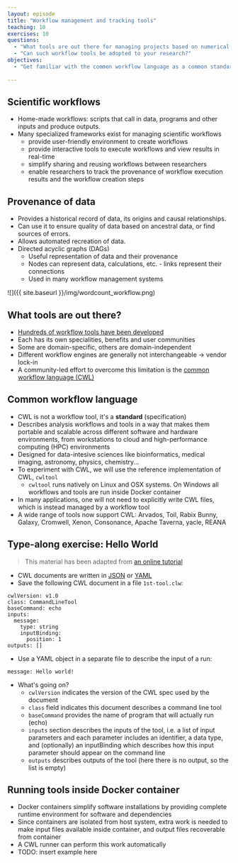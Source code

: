 ```yaml
---
layout: episode
title: "Workflow management and tracking tools"
teaching: 10
exercises: 10
questions:
  - "What tools are out there for managing projects based on numerical simulations or analysis?"
  - "Can such workflow tools be adopted to your research?"
objectives:
  - "Get familiar with the common workflow language as a common standard for workflow tools"
   
---
```


## Scientific workflows

- Home-made workflows: scripts that call in data, programs and other inputs and produce outputs.
- Many specialized frameworks exist for managing scientific workflows
  - provide user-friendly environment to create workflows
  - provide interactive tools to execute workflows and view results in real-time
  - simplify sharing and reusing workflows between researchers
  - enable researchers to track the provenance of workflow execution results and the workflow creation steps

## Provenance of data

- Provides a historical record of data, its origins and causal relationships.
- Can use it to ensure quality of data based on ancestral data, or find sources of errors.
- Allows automated recreation of data.
- Directed acyclic graphs (DAGs)
  - Useful representation of data and their provenance
  - Nodes can represent data, calculations, etc. - links represent their connections
  - Used in many workflow management systems  

![]({{ site.baseurl }}/img/wordcount_workflow.png)

## What tools are out there?

- [Hundreds of workflow tools have been 
  developed](https://github.com/common-workflow-language/common-workflow-language/wiki/Existing-Workflow-systems)
- Each has its own specialities, benefits and user communities
- Some are domain-specific, others are domain-independent
- Different workflow engines are generally not interchangeable -> vendor lock-in
- A community-led effort to overcome this limitation is the [common workflow language (CWL)](http://www.commonwl.org/)

## Common workflow language

- CWL is not a workflow tool, it's a **standard** (specification)
- Describes analysis workflows and tools in a way that makes them portable and scalable across different software and hardware
  environments, from workstations to cloud and high-performance computing (HPC) environments
- Designed for data-intesive sciences like bioinformatics, medical imaging, astronomy, physics, chemistry...
- To experiment with CWL, we will use the reference implementation of CWL, `cwltool`
  - `cwltool` runs natively on Linux and OSX systems. On Windows all workflows and tools are run inside Docker container
- In many applications, one will not need to explicitly write CWL files, which is instead managed by a workflow tool
- A wide range of tools now support CWL: Arvados, Toil, Rabix Bunny, Galaxy, Cromwell, Xenon, Consonance, Apache Taverna,
  yacle, REANA


## Type-along exercise: Hello World

   > This material has been adapted from [an online tutorial](http://www.commonwl.org/user_guide/)

- CWL documents are written in [JSON](http://json.org/) or [YAML](http://yaml.org/)
- Save the following CWL document in a file `1st-tool.clw`:

```shell
cwlVersion: v1.0
class: CommandLineTool
baseCommand: echo
inputs:
  message:
    type: string
    inputBinding:
      position: 1
outputs: []
```

- Use a YAML object in a separate file to describe the input of a run:

```shell
message: Hello world!
```

- What's going on?
  - `cwlVersion` indicates the version of the CWL spec used by the document
  - `class` field indicates this document describes a command line tool
  - `baseCommand` provides the name of program that will actually run (echo)
  - `inputs` section describes the inputs of the tool, i.e. a list of input parameters and each parameter includes an identifier, a data type, 
  and (optionally) an inputBinding which describes how this input parameter should appear on the command line
  - `outputs` describes outputs of the tool (here there is no output, so the list is empty)


## Running tools inside Docker container

- Docker containers simplify software installations by providing complete runtime environment for software and dependencies
- Since containers are isolated from host system, extra work is needed to make input files available inside container, and output files 
  recoverable from container
- A CWL runner can perform this work automatically
- TODO: insert example here



